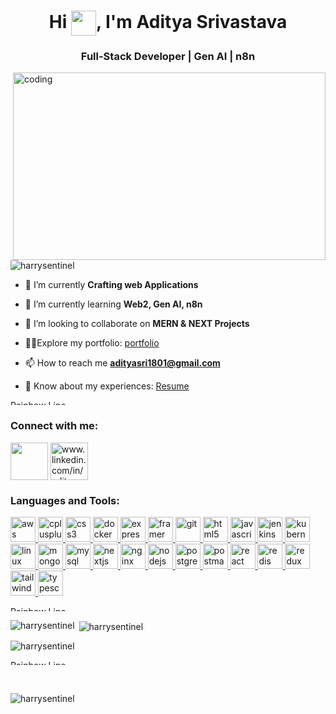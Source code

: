 <!--<p align="center">
  <img src="https://user-images.githubusercontent.com/74038190/213910845-af37a709-8995-40d6-be59-724526e3c3d7.gif" alt="Holopin Banner" style="width:100%; max-width:1000px;" />
</p> -->

<h1 align="center">Hi <img src="https://media.giphy.com/media/hvRJCLFzcasrR4ia7z/giphy.gif" width="40px" style="vertical-align: middle;" />, I'm Aditya Srivastava</h1>
<h3 align="center">Full-Stack Developer | Gen AI | n8n</h3>
<img align="right" alt="coding" width="500" height="300" src ="https://user-images.githubusercontent.com/74038190/225813708-98b745f2-7d22-48cf-9150-083f1b00d6c9.gif" >

<p align="left"> <img src="https://komarev.com/ghpvc/?username=harrysentinel&label=Profile%20views&color=0e75b6&style=flat" alt="harrysentinel" /> </p>

- 🔭 I’m currently **Crafting web Applications**

- 🌱 I’m currently learning **Web2, Gen AI, n8n**

- 👯 I’m looking to collaborate on **MERN & NEXT Projects**

- 👨‍💻Explore my portfolio: [portfolio](https://portfolio-v2-eight-self.vercel.app/)

- 📫 How to reach me **adityasri1801@gmail.com**

- 📄 Know about my experiences: [Resume](https://drive.google.com/file/d/1NuP9C7iw8F-a3N6NOsVrEeDC1oGLlXrn/view?usp=sharing)

<!--
  ## <img src="https://user-images.githubusercontent.com/74038190/212284087-bbe7e430-757e-4901-90bf-4cd2ce3e1852.gif" width="50"> About My Digital Journey

<img align="right" alt="Profile GIF" width="200" height="200" src="https://user-images.githubusercontent.com/74038190/216121964-513bdf95-3c8c-429a-82bc-7c770caca8fc.png">

```javascript
const aditya = {
    pronouns: "He/Him",
    location: "India 🇮🇳",
    currentFocus: "Building Scalable Applications",
    techStack: ["MERN", "Next.js", "Prisma ORM", "Inngest", "Supabase"...],
    currentlyLearning: ["Gen AI", "Web Socket", "Web3"],
    funFact: "I turn coffee into code ☕ → 💻",
    motto: "Code with passion, deploy with precision! 🚀"
};
```-->

<!--<div align="center">
  <img src="https://readme-typing-svg.herokuapp.com?font=Fira+Code&size=20&duration=2000&pause=1000&color=00FF41&center=true&vCenter=true&width=600&lines=🔭+Currently+building+next-gen+web+apps;🌱+Mastering+AI+%26+Blockchain+technologies;👯+Open+for+groundbreaking+collaborations;💬+Ask+me+about+MERN+%26+Web3;📫+Always+ready+for+new+challenges!" alt="Status Updates" />
</div> -->

<img src="https://user-images.githubusercontent.com/74038190/212284100-561aa473-3905-4a80-b561-0d28506553ee.gif" width="900" height="8" alt="Rainbow Line" />

<h3 align="left">Connect with me:</h3>
<p align="left">
<a href="https://twitter.com/@harry_587" target="blank"><img align="center" src="https://cliply.co/wp-content/uploads/2021/09/CLIPLY_372109260_TWITTER_LOGO_400.gif" height="60" width="60" /></a>
<a href="https://linkedin.com/in/www.linkedin.com/in/aditya-srivastava-1362b91a0" target="blank"><img align="center" src="https://user-images.githubusercontent.com/74038190/235294012-0a55e343-37ad-4b0f-924f-c8431d9d2483.gif" alt="www.linkedin.com/in/aditya-srivastava-1362b91a0" height="60" width="60" /></a>
</p>

<h3 align="left">Languages and Tools:</h3>
<p align="left"> <a href="https://aws.amazon.com" target="_blank" rel="noreferrer"> <img src="https://raw.githubusercontent.com/devicons/devicon/master/icons/amazonwebservices/amazonwebservices-original-wordmark.svg" alt="aws" width="40" height="40"/> </a> <a href="https://www.w3schools.com/cpp/" target="_blank" rel="noreferrer"> <img src="https://raw.githubusercontent.com/devicons/devicon/master/icons/cplusplus/cplusplus-original.svg" alt="cplusplus" width="40" height="40"/> </a> <a href="https://www.w3schools.com/css/" target="_blank" rel="noreferrer"> <img src="https://raw.githubusercontent.com/devicons/devicon/master/icons/css3/css3-original-wordmark.svg" alt="css3" width="40" height="40"/> </a> <a href="https://www.docker.com/" target="_blank" rel="noreferrer"> <img src="https://raw.githubusercontent.com/devicons/devicon/master/icons/docker/docker-original-wordmark.svg" alt="docker" width="40" height="40"/> </a> <a href="https://expressjs.com" target="_blank" rel="noreferrer"> <img src="https://raw.githubusercontent.com/devicons/devicon/master/icons/express/express-original-wordmark.svg" alt="express" width="40" height="40"/> </a> <a href="https://www.framer.com/" target="_blank" rel="noreferrer"> <img src="https://www.vectorlogo.zone/logos/framer/framer-icon.svg" alt="framer" width="40" height="40"/> </a> <a href="https://git-scm.com/" target="_blank" rel="noreferrer"> <img src="https://www.vectorlogo.zone/logos/git-scm/git-scm-icon.svg" alt="git" width="40" height="40"/> </a> <a href="https://www.w3.org/html/" target="_blank" rel="noreferrer"> <img src="https://raw.githubusercontent.com/devicons/devicon/master/icons/html5/html5-original-wordmark.svg" alt="html5" width="40" height="40"/> </a> <a href="https://developer.mozilla.org/en-US/docs/Web/JavaScript" target="_blank" rel="noreferrer"> <img src="https://raw.githubusercontent.com/devicons/devicon/master/icons/javascript/javascript-original.svg" alt="javascript" width="40" height="40"/> </a> <a href="https://www.jenkins.io" target="_blank" rel="noreferrer"> <img src="https://www.vectorlogo.zone/logos/jenkins/jenkins-icon.svg" alt="jenkins" width="40" height="40"/> </a> <a href="https://kubernetes.io" target="_blank" rel="noreferrer"> <img src="https://www.vectorlogo.zone/logos/kubernetes/kubernetes-icon.svg" alt="kubernetes" width="40" height="40"/> </a> <a href="https://www.linux.org/" target="_blank" rel="noreferrer"> <img src="https://raw.githubusercontent.com/devicons/devicon/master/icons/linux/linux-original.svg" alt="linux" width="40" height="40"/> </a> <a href="https://www.mongodb.com/" target="_blank" rel="noreferrer"> <img src="https://raw.githubusercontent.com/devicons/devicon/master/icons/mongodb/mongodb-original-wordmark.svg" alt="mongodb" width="40" height="40"/> </a> <a href="https://www.mysql.com/" target="_blank" rel="noreferrer"> <img src="https://raw.githubusercontent.com/devicons/devicon/master/icons/mysql/mysql-original-wordmark.svg" alt="mysql" width="40" height="40"/> </a> <a href="https://nextjs.org/" target="_blank" rel="noreferrer"> <img src="https://cdn.worldvectorlogo.com/logos/nextjs-2.svg" alt="nextjs" width="40" height="40"/> </a> <a href="https://www.nginx.com" target="_blank" rel="noreferrer"> <img src="https://raw.githubusercontent.com/devicons/devicon/master/icons/nginx/nginx-original.svg" alt="nginx" width="40" height="40"/> </a> <a href="https://nodejs.org" target="_blank" rel="noreferrer"> <img src="https://raw.githubusercontent.com/devicons/devicon/master/icons/nodejs/nodejs-original-wordmark.svg" alt="nodejs" width="40" height="40"/> </a> <a href="https://www.postgresql.org" target="_blank" rel="noreferrer"> <img src="https://raw.githubusercontent.com/devicons/devicon/master/icons/postgresql/postgresql-original-wordmark.svg" alt="postgresql" width="40" height="40"/> </a> <a href="https://postman.com" target="_blank" rel="noreferrer"> <img src="https://www.vectorlogo.zone/logos/getpostman/getpostman-icon.svg" alt="postman" width="40" height="40"/> </a> <a href="https://reactjs.org/" target="_blank" rel="noreferrer"> <img src="https://raw.githubusercontent.com/devicons/devicon/master/icons/react/react-original-wordmark.svg" alt="react" width="40" height="40"/> </a> <a href="https://redis.io" target="_blank" rel="noreferrer"> <img src="https://raw.githubusercontent.com/devicons/devicon/master/icons/redis/redis-original-wordmark.svg" alt="redis" width="40" height="40"/> </a> <a href="https://redux.js.org" target="_blank" rel="noreferrer"> <img src="https://raw.githubusercontent.com/devicons/devicon/master/icons/redux/redux-original.svg" alt="redux" width="40" height="40"/> </a> <a href="https://tailwindcss.com/" target="_blank" rel="noreferrer"> <img src="https://www.vectorlogo.zone/logos/tailwindcss/tailwindcss-icon.svg" alt="tailwind" width="40" height="40"/> </a> <a href="https://www.typescriptlang.org/" target="_blank" rel="noreferrer"> <img src="https://raw.githubusercontent.com/devicons/devicon/master/icons/typescript/typescript-original.svg" alt="typescript" width="40" height="40"/> </a> </p>

<img src="https://user-images.githubusercontent.com/74038190/212284100-561aa473-3905-4a80-b561-0d28506553ee.gif" width="900" height="8" alt="Rainbow Line" />

<p><img align="left" src="https://github-readme-stats.vercel.app/api/top-langs?username=harrysentinel&show_icons=true&locale=en&layout=compact" alt="harrysentinel" /></p>
<p>&nbsp;<img align="center" src="https://github-readme-stats.vercel.app/api?username=harrysentinel&show_icons=true&locale=en" alt="harrysentinel" /></p>

<p><img align="center" src="https://github-readme-streak-stats.herokuapp.com/?user=harrysentinel&" alt="harrysentinel" /></p>

 <img src="https://user-images.githubusercontent.com/74038190/212284100-561aa473-3905-4a80-b561-0d28506553ee.gif" width="900" height="8" alt="Rainbow Line" />

<p>&nbsp;<p><img align="center" src="https://github-readme-activity-graph.vercel.app/graph?username=harrysentinel&theme=github-compact&include_all_commits=true" alt="harrysentinel" /></p></p>



